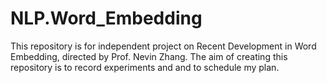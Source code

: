 # NLP.Word_Embedding
This repository is for independent project on Recent Development in Word Embedding, directed by Prof. Nevin Zhang. The aim of creating this repository is to record experiments and and to schedule my plan.
